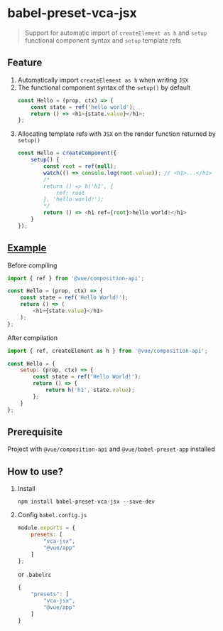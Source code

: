 # babel-preset-vca-jsx
> Support for automatic import of `createElement as h` and `setup` functional component syntax and `setup` template refs

## Feature

1. Automatically import `createElement as h` when writing `JSX`
1. The functional component syntax of the `setup()` by default
    ```javascript
    const Hello = (prop, ctx) => {
        const state = ref('hello world');
        return () => <h1>{state.value}</h1>;
    };
    ```
1. Allocating template refs with `JSX` on the render function returned by `setup()`
    ```javascript
    const Hello = createComponent({
        setup() {
            const root = ref(null);
            watch(() => console.log(root.value)); // <h1>...</h1>
            /*
            return () => h('h1', {
                ref: root
            }, 'hello world!');
            */
            return () => <h1 ref={root}>hello world!</h1>
        }
    });
    ```


## [Example](https://codesandbox.io/s/babel-preset-vca-jsx-example-7k5xs)

Before compiling
```javascript
import { ref } from '@vue/composition-api';

const Hello = (prop, ctx) => {
    const state = ref('Hello World!');
    return () => (
        <h1>{state.value}</h1>
    );
};
```

After compilation
```javascript
import { ref, createElement as h } from '@vue/composition-api';

const Hello = {
    setup: (prop, ctx) => {
        const state = ref('Hello World!');
        return () => {
            return h('h1', state.value);
        };
    }
};
```

## Prerequisite

Project with `@vue/composition-api` and `@vue/babel-preset-app` installed



## How to use?

1. Install

    ```shell
    npm install babel-preset-vca-jsx --save-dev
    ```

1. Config `babel.config.js`

    ```javascript
    module.exports = {
        presets: [
            "vca-jsx",
            "@vue/app"
        ]
    };
    ```

   or `.babelrc`

   ```javascript
   {
       "presets": [
           "vca-jsx",
           "@vue/app"
       ]
   }
   ```


